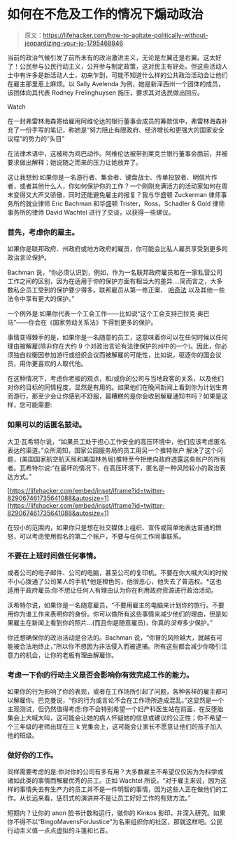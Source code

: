 # 如何在不危及工作的情况下煽动政治

> 原文：<https://lifehacker.com/how-to-agitate-politically-without-jeopardizing-your-jo-1795468846>

当前的政治气候引发了前所未有的政治激进主义，无论是左翼还是右翼。这太好了！公民参与公民行动主义，公开参与制定政策，这对民主有好处。但这些活动人士中有许多是新活动人士，初来乍到，可能不知道什么样的公共政治活动会让他们在雇主那里惹上麻烦。以 Sally Avelenda 为例，她是新泽西州一个团体的成员，该团体向其代表 Rodney Frelinghuysen 施压，要求其对选民做出回应。

Watch

在一封弗雷林海森寄给雇用阿维伦达的银行董事会成员的筹款信中，弗雷林海森补充了一份手写的笔记，称她是“努力阻止有限政府、经济增长和更强大的国家安全议程”的势力的“头目”

在法律术语中，这被称为鸡巴动作。阿维伦达被带到莱克兰银行董事会面前，并被要求做出解释；她说随之而来的压力让她放弃了。

这让我想到:如果你是一名游行者、集会者、键盘战士、传单投放者、明信片作者，或者其他什么人，你如何保护你的工作？一个刚刚充满活力的活动家如何在周末变得又大声又骄傲，同时还能避免雇主的报复？我与华盛顿 Zuckerman 律师事务所的就业律师 Eric Bachman 和华盛顿 Trister，Ross，Schadler & Gold 律师事务所的律师 David Wachtel 进行了交谈，以获得一些建议。

### 首先，考虑你的雇主。

如果你是联邦政府、州政府或地方政府的雇员，你可能会比私人雇员享受到更多的政治言论保护。

Bachman 说，“你必须认识到，例如，作为一名联邦政府雇员和在一家私营公司工作之间的区别，因为在适用于你的保护方面有相当大的差异....简而言之，大多数私企员工受到的保护要少得多。联邦雇员从第一修正案、 [哈奇法](https://osc.gov/Pages/HatchAct.aspx) 以及其他一些法令中享有更大的保护。”

一个例外是:如果你代表一个工会工作——比如说“这个工会支持巴拉克·奥巴马”——你会在《国家劳动关系法》下得到更多的保护。

事情变得棘手的是，如果你是一名随意的员工，这意味着你可以在任何时候以任何理由被解雇(除非你在大约 9 个对政治言论有法律保护的州中的一个)。因此，你必须独自权衡因参加游行或组织会议而被解雇的可能性，比如说，驱逐你的国会议员，用你更喜欢的人取代他。

在这种情况下，考虑你老板的观点，和/或你的公司与当地政客的关系，以及他们对你的目标的同情程度，显然是有用的。如果他们在晚间新闻上看到你为计划生育而游行，那至少会让你感到不舒服，最糟糕的是你会收到解雇通知书吗？如果是这样，您可能需要:

### 如果可以的话匿名鼓动。

大卫·瓦希特尔说，“如果员工处于担心工作安全的高压环境中，他们应该考虑匿名表达的渠道。”众所周知，国家公园服务局的员工用另一个推特账户 解决了这个问题，(美国国家航空航天局和美国林务局)推特至今拒绝向政府透露这些账户的所有者。瓦希特尔说:“在最坏的情况下，在高压环境下，匿名是一种风险较小的政治表达方式。”

 [https://lifehacker.com/embed/inset/iframe?id=twitter-829067461735641088&autosize=1](https://lifehacker.com/embed/inset/iframe?id=twitter-829067461735641088&autosize=1) 

在较小的范围内，如果你只是想在社交媒体上组织、宣传或简单地表达普通的愤怒，可以考虑使用假名的第二个账户，不要与任何工作同事联系。

### 不要在上班时间做任何事情。

或者公司的电子邮件、公司的电脑，甚至公司的复印机。不要在你大喊大叫的时候不小心拨通了公司某人的手机*他是橙色的，他很恶心，他失去了普选权。*这也适用于政府雇员:你不想让任何人有理由认为你在利用政府资源进行政治活动。

沃希特尔说，如果你是一名随意雇员，“不要用雇主的电脑来计划你的旅行。不要用你为谁工作来表明你的身份。你可以做所有这些事情来减少他们的理由，但是如果雇主在新闻上看到你的照片...(而且你是随意雇员)，你真的*没有*多少保护。”

你还想确保你的政治活动是合法的。Bachman 说，“你冒的风险越大，就越有可能被合法地终止，”所以你不想因为非法侵入而被逮捕。所有这些都会减少你吸引注意力的机会，让你的老板有理由解雇你。

### 考虑一下你的行动主义是否会影响你有效完成工作的能力。

如果你的行为影响了你的表现，或者在工作场所引起了问题，各种各样的雇主都可以解雇你。巴克曼说，“你的行为或言论不会在工作场所造成混乱。”这显然是一个主观测试，但仍然值得考虑:你不会特别希望一个妇产科医生站在前面，在反堕胎集会上大喊大叫，这可能会让她的病人怀疑她的信息或建议的公正性；你不希望一个三年级的老师出现在三 k 党集会上，这可能会让家长不愿意让他们的孩子加入他的班级。

### 做好你的工作。

同样需要考虑的是:你对你的公司有多有用？大多数雇主不希望仅仅因为为科学或诸如此类的事情而解雇优秀的员工。正如 Wachtel 所说，“对于雇主来说，因为这样的事情失去有生产力的员工并不是一件明智的事情，因为这些人正在做他们的工作。从长远来看，惩罚式的演讲并不是让员工好好工作的有效方法。”

短期内？让你的 anon 脸书计数和运行，做你的 Kinkos 影印，并深入研究。如果你不得不以“BingoMavensForJustice”为名来组织你的社区，那就这样吧。公民行动主义值一点点虚拟的斗篷和匕首。